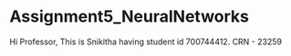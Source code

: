 # Assignment5_NeuralNetworks
Hi Professor,
This is Snikitha having student id 700744412.
CRN - 23259
